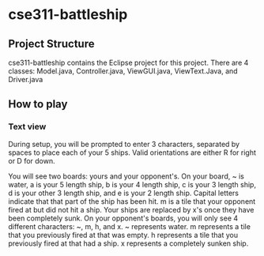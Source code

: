 # cse311-battleship

## Project Structure
cse311-battleship contains the Eclipse project for this project. There are 4 classes: Model.java, Controller.java, ViewGUI.java, ViewText.Java, and Driver.java

## How to play

### Text view
During setup, you will be prompted to enter 3 characters, separated by spaces to place each of your 5 ships. Valid orientations are either R for right or D for down.

You will see two boards: yours and your opponent's. On your board, ~ is water, a is your 5 length ship, b is your 4 length ship, c is your 3 length ship, d is your other 3 length ship, and e is your 2 length ship. Capital letters indicate that that part of the ship has been hit. m is a tile that your opponent fired at but did not hit a ship. Your ships are replaced by x's once they have been completely sunk. On your opponent's boards, you will only see 4 different characters: ~, m, h, and x. ~ represents water. m represents a tile that you previously fired at that was empty. h represents a tile that you previously fired at that had a ship. x represents a completely sunken ship.